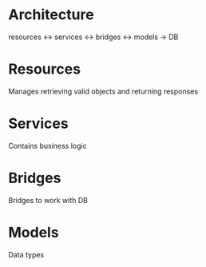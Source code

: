 # Architecture

resources <-> services <-> bridges <-> models
                                    \-> DB
# Resources

Manages retrieving valid objects and returning responses

# Services

Contains business logic

# Bridges

Bridges to work with DB

# Models

Data types
